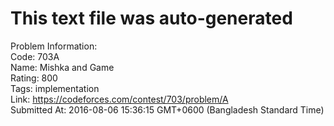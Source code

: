 # This text file was auto-generated  
  
Problem Information:  
Code: 703A  
Name: Mishka and Game  
Rating: 800  
Tags: implementation  
Link: https://codeforces.com/contest/703/problem/A  
Submitted At: 2016-08-06 15:36:15 GMT+0600 (Bangladesh Standard Time)  
